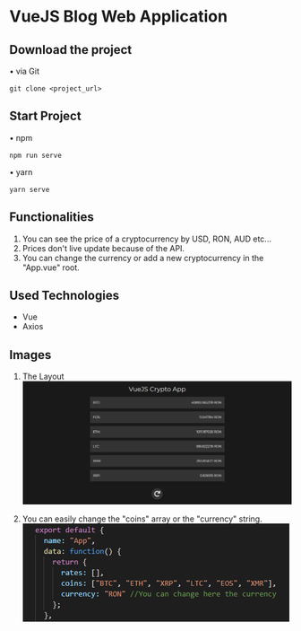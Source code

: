 # VueJS Blog Web Application
## Download the project

• via Git

```
git clone <project_url>
```

## Start Project

• npm

```
npm run serve
```

• yarn

```
yarn serve
```

## Functionalities

1. You can see the price of a cryptocurrency by USD, RON, AUD etc...
2. Prices don't live update because of the API.
3. You can change the currency or add a new cryptocurrency in the "App.vue" root.

## Used Technologies
- Vue
- Axios

## Images

1. The Layout
![App Layout](https://github.com/andreipintilie/vue-crypto-app/blob/master/src/assets/Img1.PNG?raw=true)

2. You can easily change the "coins" array or the "currency" string.
![Code Preview](https://github.com/andreipintilie/vue-crypto-app/blob/master/src/assets/Img2.PNG?raw=true)
